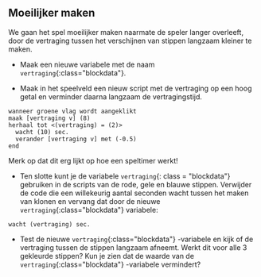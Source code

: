 ## Moeilijker maken

We gaan het spel moeilijker maken naarmate de speler langer overleeft, door de vertraging tussen het verschijnen van stippen langzaam kleiner te maken.

+ Maak een nieuwe variabele met de naam `vertraging`{:class="blockdata"}.

+ Maak in het speelveld een ​​nieuw script met de vertraging op een hoog getal en verminder daarna langzaam de vertragingstijd.
    
```blocks
wanneer groene vlag wordt aangeklikt
maak [vertraging v] (8)
herhaal tot <(vertraging) = (2)> 
  wacht (10) sec.
  verander [vertraging v] met (-0.5)
end
```

Merk op dat dit erg lijkt op hoe een speltimer werkt!

+ Ten slotte kunt je de variabele `vertraging`{: class = "blockdata"} gebruiken in de scripts van de rode, gele en blauwe stippen. Verwijder de code die een willekeurig aantal seconden wacht tussen het maken van klonen en vervang dat door de nieuwe `vertraging`{:class="blockdata"} variabele:
    
```blocks
wacht (vertraging) sec.
```

+ Test de nieuwe `vertraging`{:class="blockdata"} -variabele en kijk of de vertraging tussen de stippen langzaam afneemt. Werkt dit voor alle 3 gekleurde stippen? Kun je zien dat de waarde van de `vertraging`{:class="blockdata"} -variabele vermindert?